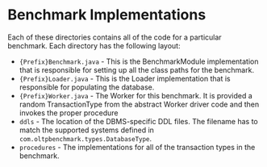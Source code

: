 # Benchmark Implementations

Each of these directories contains all of the code for a particular benchmark.
Each directory has the following layout:

* `{Prefix}Benchmark.java` - This is the BenchmarkModule implementation that is responsible for setting up all the class paths for the benchmark.
* `{Prefix}Loader.java` - This is the Loader implementation that is responsible for populating the database.
* `{Prefix}Worker.java` - The Worker for this benchmark. It is provided a random TransactionType from the abstract Worker driver code and then invokes the proper procedure
* `ddls` - The location of the DBMS-specific DDL files. The filename has to match the supported systems defined in `com.oltpbenchmark.types.DatabaseType`.
* `procedures` - The implementations for all of the transaction types in the benchmark.
